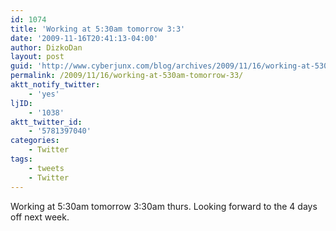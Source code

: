 ```yaml
---
id: 1074
title: 'Working at 5:30am tomorrow 3:3'
date: '2009-11-16T20:41:13-04:00'
author: DizkoDan
layout: post
guid: 'http://www.cyberjunx.com/blog/archives/2009/11/16/working-at-530am-tomorrow-33/'
permalink: /2009/11/16/working-at-530am-tomorrow-33/
aktt_notify_twitter:
    - 'yes'
ljID:
    - '1038'
aktt_twitter_id:
    - '5781397040'
categories:
    - Twitter
tags:
    - tweets
    - Twitter
---
```


Working at 5:30am tomorrow 3:30am thurs. Looking forward to the 4 days off next week.
